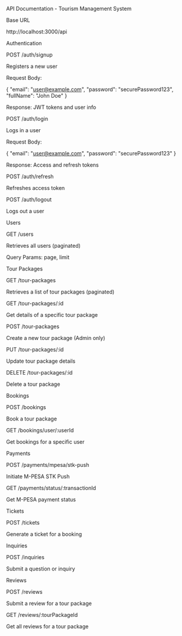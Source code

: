 API Documentation - Tourism Management System

Base URL

http://localhost:3000/api

Authentication

POST /auth/signup

Registers a new user

Request Body:

{
  "email": "user@example.com",
  "password": "securePassword123",
  "fullName": "John Doe"
}

Response: JWT tokens and user info

POST /auth/login

Logs in a user

Request Body:

{
  "email": "user@example.com",
  "password": "securePassword123"
}

Response: Access and refresh tokens

POST /auth/refresh

Refreshes access token

POST /auth/logout

Logs out a user

Users

GET /users

Retrieves all users (paginated)

Query Params: page, limit

Tour Packages

GET /tour-packages

Retrieves a list of tour packages (paginated)

GET /tour-packages/:id

Get details of a specific tour package

POST /tour-packages

Create a new tour package (Admin only)

PUT /tour-packages/:id

Update tour package details

DELETE /tour-packages/:id

Delete a tour package

Bookings

POST /bookings

Book a tour package

GET /bookings/user/:userId

Get bookings for a specific user

Payments

POST /payments/mpesa/stk-push

Initiate M-PESA STK Push

GET /payments/status/:transactionId

Get M-PESA payment status

Tickets

POST /tickets

Generate a ticket for a booking

Inquiries

POST /inquiries

Submit a question or inquiry

Reviews

POST /reviews

Submit a review for a tour package

GET /reviews/:tourPackageId

Get all reviews for a tour package
